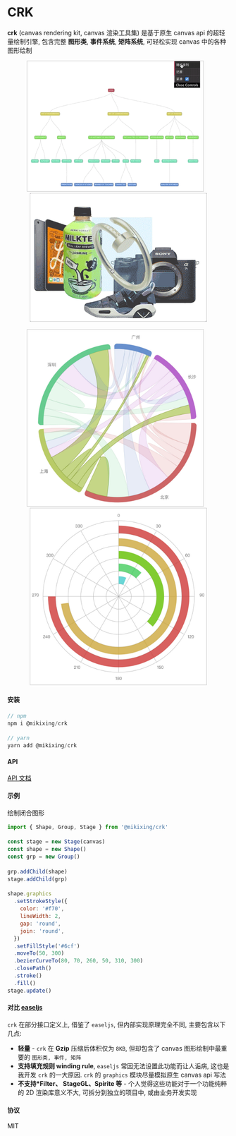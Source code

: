 # CRK

​**crk** (canvas rendering kit, canvas 渲染工具集) 是基于原生 canvas api 的超轻量绘制引擎, 包含完整 **图形类**, **事件系统**, **矩阵系统**, 可轻松实现 canvas 中的各种图形绘制

<p align="center">
  <img width="400" style="border: 1px solid #ccc;" alt="tree" src="asset/tree.gif">&emsp;
  <img width="400" style="border: 1px solid #ccc;" alt="deformer" src="asset/deformer.gif">
</p>
<p align="center">
  <img width="400" style="border: 1px solid #ccc;" alt="chord" src="asset/chord.jpg">&emsp;
  <img width="400" style="border: 1px solid #ccc;" alt="radial" src="asset/radial.jpg">
</p>

#### 安装

```javascript
// npm
npm i @mikixing/crk

// yarn
yarn add @mikixing/crk
```

#### API

[API 文档](https://github.com/mikixing/crk/blob/master/API.md)

#### 示例

绘制闭合图形

```javascript
import { Shape, Group, Stage } from '@mikixing/crk'

const stage = new Stage(canvas)
const shape = new Shape()
const grp = new Group()

grp.addChild(shape)
stage.addChild(grp)

shape.graphics
  .setStrokeStyle({
    color: '#f70',
    lineWidth: 2,
    gap: 'round',
    join: 'round',
  })
  .setFillStyle('#6cf')
  .moveTo(50, 300)
  .bezierCurveTo(80, 70, 260, 50, 310, 300)
  .closePath()
  .stroke()
  .fill()
stage.update()
```

#### 对比 [easeljs](https://github.com/CreateJS/EaselJS)

`crk` 在部分接口定义上, 借鉴了 `easeljs`, 但内部实现原理完全不同, 主要包含以下几点:

- **轻量** - `crk` 在 **Gzip** 压缩后体积仅为 `8KB`, 但却包含了 canvas 图形绘制中最重要的 `图形类, 事件, 矩阵`
- **支持填充规则 winding rule**, `easeljs` 常因无法设置此功能而让人诟病, 这也是我开发 `crk` 的一大原因. `crk` 的 `graphics` 模块尽量模拟原生 canvas api 写法
- **不支持\*Filter、 StageGL、Spirite 等** - 个人觉得这些功能对于一个功能纯粹的 2D 渲染库意义不大, 可拆分到独立的项目中, 或由业务开发实现

#### 协议

MIT
